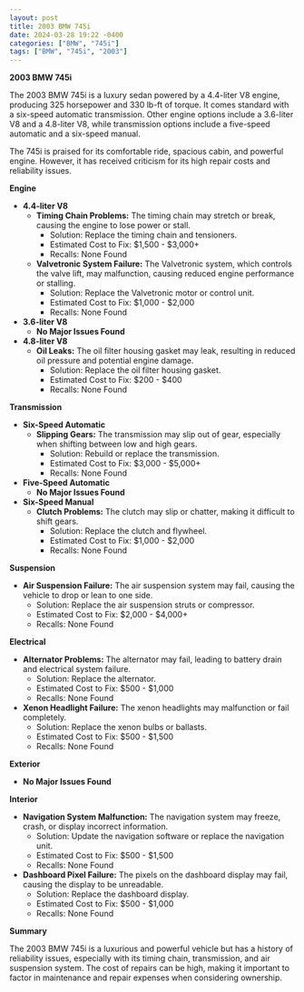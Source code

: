 ```yaml
---
layout: post
title: 2003 BMW 745i
date: 2024-03-28 19:22 -0400
categories: ["BMW", "745i"]
tags: ["BMW", "745i", "2003"]
---
```

**2003 BMW 745i**

The 2003 BMW 745i is a luxury sedan powered by a 4.4-liter V8 engine, producing 325 horsepower and 330 lb-ft of torque. It comes standard with a six-speed automatic transmission. Other engine options include a 3.6-liter V8 and a 4.8-liter V8, while transmission options include a five-speed automatic and a six-speed manual.

The 745i is praised for its comfortable ride, spacious cabin, and powerful engine. However, it has received criticism for its high repair costs and reliability issues.

**Engine**

* **4.4-liter V8**
    * **Timing Chain Problems:** The timing chain may stretch or break, causing the engine to lose power or stall.
      * Solution: Replace the timing chain and tensioners.
      * Estimated Cost to Fix: $1,500 - $3,000+
      * Recalls: None Found
    * **Valvetronic System Failure:** The Valvetronic system, which controls the valve lift, may malfunction, causing reduced engine performance or stalling.
      * Solution: Replace the Valvetronic motor or control unit.
      * Estimated Cost to Fix: $1,000 - $2,000
      * Recalls: None Found
* **3.6-liter V8**
    * **No Major Issues Found**
* **4.8-liter V8**
    * **Oil Leaks:** The oil filter housing gasket may leak, resulting in reduced oil pressure and potential engine damage.
      * Solution: Replace the oil filter housing gasket.
      * Estimated Cost to Fix: $200 - $400
      * Recalls: None Found

**Transmission**

* **Six-Speed Automatic**
    * **Slipping Gears:** The transmission may slip out of gear, especially when shifting between low and high gears.
      * Solution: Rebuild or replace the transmission.
      * Estimated Cost to Fix: $3,000 - $5,000+
      * Recalls: None Found
* **Five-Speed Automatic**
    * **No Major Issues Found**
* **Six-Speed Manual**
    * **Clutch Problems:** The clutch may slip or chatter, making it difficult to shift gears.
      * Solution: Replace the clutch and flywheel.
      * Estimated Cost to Fix: $1,000 - $2,000
      * Recalls: None Found

**Suspension**

* **Air Suspension Failure:** The air suspension system may fail, causing the vehicle to drop or lean to one side.
  * Solution: Replace the air suspension struts or compressor.
  * Estimated Cost to Fix: $2,000 - $4,000+
  * Recalls: None Found

**Electrical**

* **Alternator Problems:** The alternator may fail, leading to battery drain and electrical system failure.
  * Solution: Replace the alternator.
  * Estimated Cost to Fix: $500 - $1,000
  * Recalls: None Found
* **Xenon Headlight Failure:** The xenon headlights may malfunction or fail completely.
  * Solution: Replace the xenon bulbs or ballasts.
  * Estimated Cost to Fix: $500 - $1,500
  * Recalls: None Found

**Exterior**

* **No Major Issues Found**

**Interior**

* **Navigation System Malfunction:** The navigation system may freeze, crash, or display incorrect information.
  * Solution: Update the navigation software or replace the navigation unit.
  * Estimated Cost to Fix: $500 - $1,500
  * Recalls: None Found
* **Dashboard Pixel Failure:** The pixels on the dashboard display may fail, causing the display to be unreadable.
  * Solution: Replace the dashboard display.
  * Estimated Cost to Fix: $500 - $1,000
  * Recalls: None Found

**Summary**

The 2003 BMW 745i is a luxurious and powerful vehicle but has a history of reliability issues, especially with its timing chain, transmission, and air suspension system. The cost of repairs can be high, making it important to factor in maintenance and repair expenses when considering ownership.
